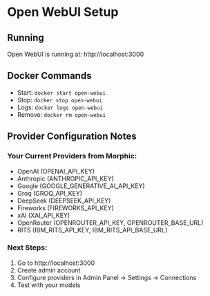 # Open WebUI Setup

## Running
Open WebUI is running at: http://localhost:3000

## Docker Commands
- Start: `docker start open-webui`
- Stop: `docker stop open-webui`
- Logs: `docker logs open-webui`
- Remove: `docker rm open-webui`

## Provider Configuration Notes

### Your Current Providers from Morphic:
- OpenAI (OPENAI_API_KEY)
- Anthropic (ANTHROPIC_API_KEY) 
- Google (GOOGLE_GENERATIVE_AI_API_KEY)
- Groq (GROQ_API_KEY)
- DeepSeek (DEEPSEEK_API_KEY)
- Fireworks (FIREWORKS_API_KEY)
- xAI (XAI_API_KEY)
- OpenRouter (OPENROUTER_API_KEY, OPENROUTER_BASE_URL)
- RITS (IBM_RITS_API_KEY, IBM_RITS_API_BASE_URL)

### Next Steps:
1. Go to http://localhost:3000
2. Create admin account
3. Configure providers in Admin Panel -> Settings -> Connections
4. Test with your models